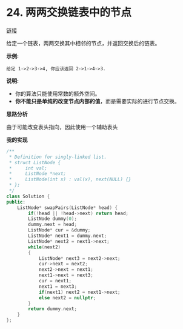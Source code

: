 # 24. 两两交换链表中的节点

[链接](https://leetcode-cn.com/problems/swap-nodes-in-pairs/description/)

给定一个链表，两两交换其中相邻的节点，并返回交换后的链表。

**示例:**

```
给定 1->2->3->4, 你应该返回 2->1->4->3.
```

**说明:**

- 你的算法只能使用常数的额外空间。
- **你不能只是单纯的改变节点内部的值**，而是需要实际的进行节点交换。

**思路分析**

由于可能改变表头指向，因此使用一个辅助表头

**我的实现**

```c++
/**
 * Definition for singly-linked list.
 * struct ListNode {
 *     int val;
 *     ListNode *next;
 *     ListNode(int x) : val(x), next(NULL) {}
 * };
 */
class Solution {
public:
    ListNode* swapPairs(ListNode* head) {
        if(!head || !head->next) return head;
        ListNode dummy(0);
        dummy.next = head;
        ListNode* cur = &dummy;
        ListNode* next1 = dummy.next;
        ListNode* next2 = next1->next;
        while(next2)
        {
            ListNode* next3 = next2->next;
            cur->next = next2;
            next2->next = next1;
            next1->next = next3;
            cur = next1;
            next1 = next3;
            if(next1) next2 = next1->next;
            else next2 = nullptr;
        }
        return dummy.next;
    }
};
```

